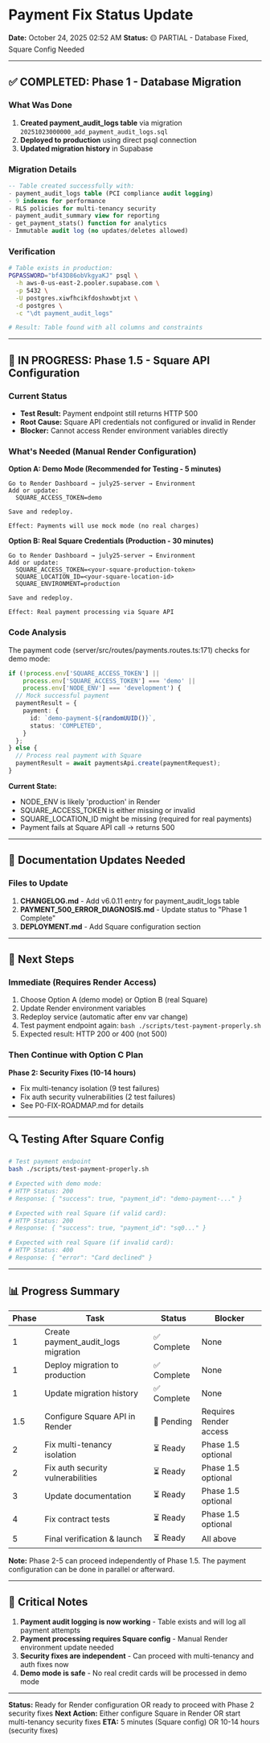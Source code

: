 # Payment Fix Status Update
**Date:** October 24, 2025 02:52 AM
**Status:** 🟡 PARTIAL - Database Fixed, Square Config Needed

---

## ✅ COMPLETED: Phase 1 - Database Migration

### What Was Done
1. **Created payment_audit_logs table** via migration `20251023000000_add_payment_audit_logs.sql`
2. **Deployed to production** using direct psql connection
3. **Updated migration history** in Supabase

### Migration Details
```sql
-- Table created successfully with:
- payment_audit_logs table (PCI compliance audit logging)
- 9 indexes for performance
- RLS policies for multi-tenancy security
- payment_audit_summary view for reporting
- get_payment_stats() function for analytics
- Immutable audit log (no updates/deletes allowed)
```

### Verification
```bash
# Table exists in production:
PGPASSWORD="bf43D86obVkgyaKJ" psql \
  -h aws-0-us-east-2.pooler.supabase.com \
  -p 5432 \
  -U postgres.xiwfhcikfdoshxwbtjxt \
  -d postgres \
  -c "\dt payment_audit_logs"

# Result: Table found with all columns and constraints
```

---

## 🔧 IN PROGRESS: Phase 1.5 - Square API Configuration

### Current Status
- **Test Result:** Payment endpoint still returns HTTP 500
- **Root Cause:** Square API credentials not configured or invalid in Render
- **Blocker:** Cannot access Render environment variables directly

### What's Needed (Manual Render Configuration)

**Option A: Demo Mode (Recommended for Testing - 5 minutes)**
```
Go to Render Dashboard → july25-server → Environment
Add or update:
  SQUARE_ACCESS_TOKEN=demo

Save and redeploy.

Effect: Payments will use mock mode (no real charges)
```

**Option B: Real Square Credentials (Production - 30 minutes)**
```
Go to Render Dashboard → july25-server → Environment
Add or update:
  SQUARE_ACCESS_TOKEN=<your-square-production-token>
  SQUARE_LOCATION_ID=<your-square-location-id>
  SQUARE_ENVIRONMENT=production

Save and redeploy.

Effect: Real payment processing via Square API
```

### Code Analysis
The payment code (server/src/routes/payments.routes.ts:171) checks for demo mode:
```typescript
if (!process.env['SQUARE_ACCESS_TOKEN'] ||
    process.env['SQUARE_ACCESS_TOKEN'] === 'demo' ||
    process.env['NODE_ENV'] === 'development') {
  // Mock successful payment
  paymentResult = {
    payment: {
      id: `demo-payment-${randomUUID()}`,
      status: 'COMPLETED',
    }
  };
} else {
  // Process real payment with Square
  paymentResult = await paymentsApi.create(paymentRequest);
}
```

**Current State:**
- NODE_ENV is likely 'production' in Render
- SQUARE_ACCESS_TOKEN is either missing or invalid
- SQUARE_LOCATION_ID might be missing (required for real payments)
- Payment fails at Square API call → returns 500

---

## 📝 Documentation Updates Needed

### Files to Update
1. **CHANGELOG.md** - Add v6.0.11 entry for payment_audit_logs table
2. **PAYMENT_500_ERROR_DIAGNOSIS.md** - Update status to "Phase 1 Complete"
3. **DEPLOYMENT.md** - Add Square configuration section

---

## 🎯 Next Steps

### Immediate (Requires Render Access)
1. Choose Option A (demo mode) or Option B (real Square)
2. Update Render environment variables
3. Redeploy service (automatic after env var change)
4. Test payment endpoint again: `bash ./scripts/test-payment-properly.sh`
5. Expected result: HTTP 200 or 400 (not 500)

### Then Continue with Option C Plan
**Phase 2: Security Fixes (10-14 hours)**
- Fix multi-tenancy isolation (9 test failures)
- Fix auth security vulnerabilities (2 test failures)
- See P0-FIX-ROADMAP.md for details

---

## 🔍 Testing After Square Config

```bash
# Test payment endpoint
bash ./scripts/test-payment-properly.sh

# Expected with demo mode:
# HTTP Status: 200
# Response: { "success": true, "payment_id": "demo-payment-..." }

# Expected with real Square (if valid card):
# HTTP Status: 200
# Response: { "success": true, "payment_id": "sq0..." }

# Expected with real Square (if invalid card):
# HTTP Status: 400
# Response: { "error": "Card declined" }
```

---

## 📊 Progress Summary

| Phase | Task | Status | Blocker |
| --- | --- | --- | --- |
| 1 | Create payment_audit_logs migration | ✅ Complete | None |
| 1 | Deploy migration to production | ✅ Complete | None |
| 1 | Update migration history | ✅ Complete | None |
| 1.5 | Configure Square API in Render | 🔧 Pending | Requires Render access |
| 2 | Fix multi-tenancy isolation | ⏳ Ready | Phase 1.5 optional |
| 2 | Fix auth security vulnerabilities | ⏳ Ready | Phase 1.5 optional |
| 3 | Update documentation | ⏳ Ready | Phase 1.5 optional |
| 4 | Fix contract tests | ⏳ Ready | Phase 1.5 optional |
| 5 | Final verification & launch | ⏳ Ready | All above |

**Note:** Phase 2-5 can proceed independently of Phase 1.5. The payment configuration can be done in parallel or afterward.

---

## 🚨 Critical Notes

1. **Payment audit logging is now working** - Table exists and will log all payment attempts
2. **Payment processing requires Square config** - Manual Render environment update needed
3. **Security fixes are independent** - Can proceed with multi-tenancy and auth fixes now
4. **Demo mode is safe** - No real credit cards will be processed in demo mode

---

**Status:** Ready for Render configuration OR ready to proceed with Phase 2 security fixes
**Next Action:** Either configure Square in Render OR start multi-tenancy security fixes
**ETA:** 5 minutes (Square config) OR 10-14 hours (security fixes)
